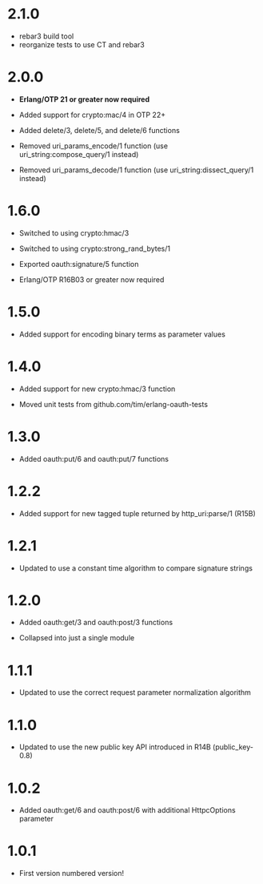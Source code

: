 # 2.1.0

 * rebar3 build tool
 * reorganize tests to use CT and rebar3


# 2.0.0

  * **Erlang/OTP 21 or greater now required**

  * Added support for crypto:mac/4 in OTP 22+

  * Added delete/3, delete/5, and delete/6 functions

  * Removed uri_params_encode/1 function (use uri_string:compose_query/1 instead)

  * Removed uri_params_decode/1 function (use uri_string:dissect_query/1 instead)


# 1.6.0

  * Switched to using crypto:hmac/3

  * Switched to using crypto:strong_rand_bytes/1

  * Exported oauth:signature/5 function

  * Erlang/OTP R16B03 or greater now required


# 1.5.0

  * Added support for encoding binary terms as parameter values


# 1.4.0

  * Added support for new crypto:hmac/3 function

  * Moved unit tests from github.com/tim/erlang-oauth-tests


# 1.3.0

  * Added oauth:put/6 and oauth:put/7 functions


# 1.2.2

  * Added support for new tagged tuple returned by http_uri:parse/1 (R15B)


# 1.2.1

  * Updated to use a constant time algorithm to compare signature strings


# 1.2.0

  * Added oauth:get/3 and oauth:post/3 functions

  * Collapsed into just a single module


# 1.1.1

  * Updated to use the correct request parameter normalization algorithm


# 1.1.0

  * Updated to use the new public key API introduced in R14B (public_key-0.8)


# 1.0.2

  * Added oauth:get/6 and oauth:post/6 with additional HttpcOptions parameter


# 1.0.1

  * First version numbered version!
